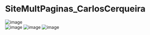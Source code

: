 # SiteMultPaginas_CarlosCerqueira
![image](https://github.com/user-attachments/assets/e0517275-b50d-4dc3-a23f-41ef7a40dc0d)<br>
![image](https://github.com/user-attachments/assets/5a2f7b00-022b-4573-938f-7d6da6b08332)
![image](https://github.com/user-attachments/assets/d0d82685-c679-4734-b4ae-86ed1bd69cb3)
![image](https://github.com/user-attachments/assets/5e82d0e9-b18d-43fe-8f44-26c7a049dcdc)




